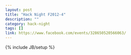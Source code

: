 ```yaml
---
layout: post
title: "Hack Night F2012-4"
description: ""
category: hack-night
tags: []
link: https://www.facebook.com/events/328650520566063/
---
```

{% include JB/setup %}
